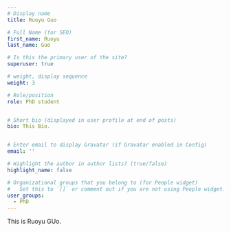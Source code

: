 ```yaml
---
# Display name
title: Ruoyu Guo

# Full Name (for SEO)
first_name: Ruoyu
last_name: Guo

# Is this the primary user of the site?
superuser: true

# weight, display sequence
weight: 3

# Role/position
role: PhD student


# Short bio (displayed in user profile at end of posts)
bio: This Bio.


# Enter email to display Gravatar (if Gravatar enabled in Config)
email: ''

# Highlight the author in author lists? (true/false)
highlight_name: false

# Organizational groups that you belong to (for People widget)
#   Set this to `[]` or comment out if you are not using People widget.
user_groups:
  - PhD
---
```


This is Ruoyu GUo.
